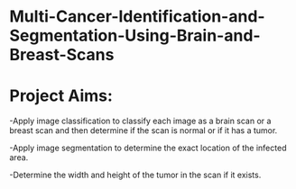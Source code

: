 # Multi-Cancer-Identification-and-Segmentation-Using-Brain-and-Breast-Scans
# Project Aims:
-Apply image classification to classify each image as a brain scan or a breast scan and then determine if the scan is normal or if it has a tumor.

-Apply image segmentation to determine the exact location of the infected area.

-Determine the width and height of the tumor in the scan if it exists.
